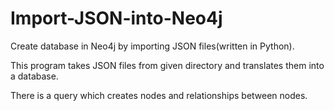 # Import-JSON-into-Neo4j
Create database in Neo4j by importing JSON files(written in Python).

This program takes JSON files from given directory and translates them into a database.

There is a query which creates nodes and relationships between nodes.

